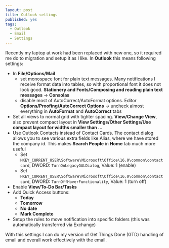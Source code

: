 ```yaml
---
layout: post
title: Outlook settings
published: yes
tags:
  - Outlook
  - Email
  - Settings
---
```

Recently my laptop at work had been replaced with new one, so it required me do to migration and setup it as I like. In **Outlook** this means following settings:

 - In **File/Options/Mail**
   - set monospace font for plain text messages. Many notifications I receive format data into tables, so with proportional font it does not look good. **Stationery and Fonts/Composing and reading plain text messages** -> **Consolas**
   - disable most of AutoCorrect/AutoFormat options. Editor **Options/Proofing/AutoCorrect Options** -> uncheck almost everything in **AutoFormat** and **AutoCorrect** tabs
 - Set all views to normal grid with tighter spacing. **View/Change View**, also prevent compact layout in **View Settings/Other Settings/Use compact layout for widths smaller than ...**
 - Use Outlook Contacts instead of Contact Cards. The contact dialog allows you to see various extra fields like Alias, where we have stored the company id. This makes **Search People** in **Home** tab much more useful
   - Set `HKEY_CURRENT_USER\Software\Microsoft\Office\16.0\common\contactcard`, DWORD: `TurnOnLegacyGALDialog`, Value: 1 (enable)
   - Set `HKEY_CURRENT_USER\Software\Microsoft\Office\16.0\common\contactcard`, DWORD: `TurnOffHoverFunctionality`, Value: 1 (turn off) 
 - Enable **View/To-Do Bar/Tasks**
 - Add Quick Access buttons:
   - **Today**
   - **Tomorrow**
   - **No date**
   - **Mark Complete**
 - Setup the rules to move notification into specific folders (this was automatically transferred via Exchange)

With this settings I can do my version of Get Things Done (GTD) handling of email and overall work effectively with the email.
